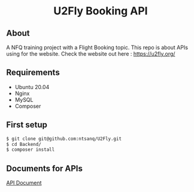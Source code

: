 # <h1 align="center">U2Fly Booking API</h1>
## About
A NFQ training project with a Flight Booking topic. This repo is about APIs using for the website.
Check the website out here : https://u2fly.org/
## Requirements
 - Ubuntu 20.04
 - Nginx
 - MySQL
 - Composer

## First setup
```sh
$ git clone git@github.com:ntsanq/U2Fly.git
$ cd Backend/
$ composer install
```

## Documents for APIs
[API Document](https://documenter.getpostman.com/view/21188878/UzJMqaGA)
